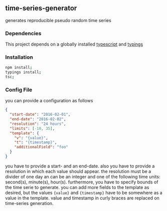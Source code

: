 ## time-series-generator
generates reproducible pseudo random time series

### Dependencies
This project depends on a globally installed [typescript](https://www.npmjs.com/package/typescript) and [typings](https://www.npmjs.com/package/typings)

### Installation

```sh
npm install;
typings install;
tsc;
```

### Config File

you can provide a configuration as follows

``` json
{
  "start-date": "2016-02-01",
  "end-date": "2016-02-02",
  "resolution": "24 hours",
  "limits": [-10, 35],
  "template": {
    "v": "{value}",
    "t": "{timestamp}",
    "additionalField": "foo"
  }
}
```
you have to provide a start- and an end-date. also you have to provide a resolution in which each value should appear. the resolution must be a divider of one day an can be an integer and one of the following time units: second(s), minute(s), hour(s).
furthermore, you have to specify bounds of the time serie to generate.
you can add more fields to the template as desired, but the values `{value}` and `{timestamp}` have to be somewhere as a value in the template. value and timestamp in curly braces are replaced on time-series generation.
